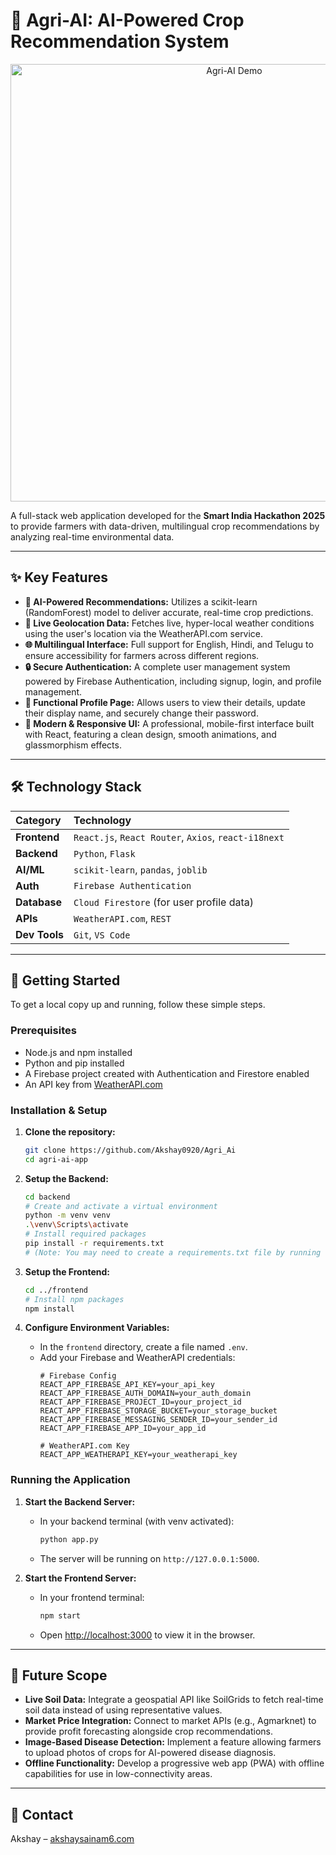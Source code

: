 # 🌱 Agri-AI: AI-Powered Crop Recommendation System

<p align="center">
  <img src="https://i.imgur.com/your-demo-gif-url.gif" alt="Agri-AI Demo" width="700"/>
  </p>

A full-stack web application developed for the **Smart India Hackathon 2025** to provide farmers with data-driven, multilingual crop recommendations by analyzing real-time environmental data.

---

## ✨ Key Features

* **🤖 AI-Powered Recommendations:** Utilizes a scikit-learn (RandomForest) model to deliver accurate, real-time crop predictions.
* **📍 Live Geolocation Data:** Fetches live, hyper-local weather conditions using the user's location via the WeatherAPI.com service.
* **🌐 Multilingual Interface:** Full support for English, Hindi, and Telugu to ensure accessibility for farmers across different regions.
* **🔒 Secure Authentication:** A complete user management system powered by Firebase Authentication, including signup, login, and profile management.
* **👤 Functional Profile Page:** Allows users to view their details, update their display name, and securely change their password.
* **📱 Modern & Responsive UI:** A professional, mobile-first interface built with React, featuring a clean design, smooth animations, and glassmorphism effects.

---

## 🛠️ Technology Stack

| Category      | Technology                                                                                                  |
| :------------ | :---------------------------------------------------------------------------------------------------------- |
| **Frontend** | `React.js`, `React Router`, `Axios`, `react-i18next`                                                          |
| **Backend** | `Python`, `Flask`                                                                                           |
| **AI/ML** | `scikit-learn`, `pandas`, `joblib`                                                                            |
| **Auth** | `Firebase Authentication`                                                                                   |
| **Database** | `Cloud Firestore` (for user profile data)                                                                   |
| **APIs** | `WeatherAPI.com`, `REST`                                                                                    |
| **Dev Tools** | `Git`, `VS Code`                                                                                            |

---

## 🚀 Getting Started

To get a local copy up and running, follow these simple steps.

### Prerequisites

* Node.js and npm installed
* Python and pip installed
* A Firebase project created with Authentication and Firestore enabled
* An API key from [WeatherAPI.com](https://www.weatherapi.com/)

### Installation & Setup

1.  **Clone the repository:**
    ```sh
    git clone https://github.com/Akshay0920/Agri_Ai
    cd agri-ai-app
    ```

2.  **Setup the Backend:**
    ```sh
    cd backend
    # Create and activate a virtual environment
    python -m venv venv
    .\venv\Scripts\activate
    # Install required packages
    pip install -r requirements.txt 
    # (Note: You may need to create a requirements.txt file by running 'pip freeze > requirements.txt')
    ```

3.  **Setup the Frontend:**
    ```sh
    cd ../frontend
    # Install npm packages
    npm install
    ```

4.  **Configure Environment Variables:**
    * In the `frontend` directory, create a file named `.env`.
    * Add your Firebase and WeatherAPI credentials:
        ```
        # Firebase Config
        REACT_APP_FIREBASE_API_KEY=your_api_key
        REACT_APP_FIREBASE_AUTH_DOMAIN=your_auth_domain
        REACT_APP_FIREBASE_PROJECT_ID=your_project_id
        REACT_APP_FIREBASE_STORAGE_BUCKET=your_storage_bucket
        REACT_APP_FIREBASE_MESSAGING_SENDER_ID=your_sender_id
        REACT_APP_FIREBASE_APP_ID=your_app_id
        
        # WeatherAPI.com Key
        REACT_APP_WEATHERAPI_KEY=your_weatherapi_key
        ```

### Running the Application

1.  **Start the Backend Server:**
    * In your backend terminal (with venv activated):
        ```sh
        python app.py
        ```
    * The server will be running on `http://127.0.0.1:5000`.

2.  **Start the Frontend Server:**
    * In your frontend terminal:
        ```sh
        npm start
        ```
    * Open [http://localhost:3000](http://localhost:3000) to view it in the browser.

---

## 🔮 Future Scope

* **Live Soil Data:** Integrate a geospatial API like SoilGrids to fetch real-time soil data instead of using representative values.
* **Market Price Integration:** Connect to market APIs (e.g., Agmarknet) to provide profit forecasting alongside crop recommendations.
* **Image-Based Disease Detection:** Implement a feature allowing farmers to upload photos of crops for AI-powered disease diagnosis.
* **Offline Functionality:** Develop a progressive web app (PWA) with offline capabilities for use in low-connectivity areas.

---

## 🤝 Contact

Akshay – [akshaysainam6.com](mailto:akshaysainam6.com)
